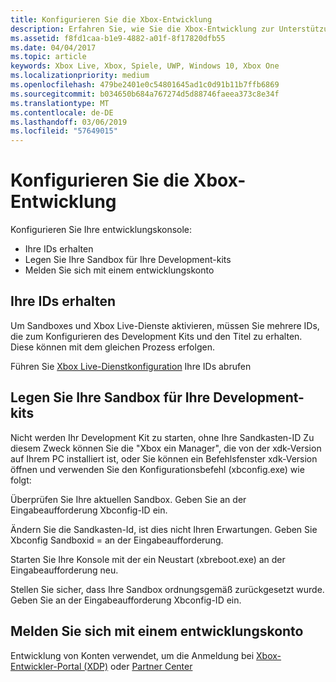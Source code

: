 ```yaml
---
title: Konfigurieren Sie die Xbox-Entwicklung
description: Erfahren Sie, wie Sie die Xbox-Entwicklung zur Unterstützung von Xbox Live-Entwicklung zu konfigurieren.
ms.assetid: f8fd1caa-b1e9-4882-a01f-8f17820dfb55
ms.date: 04/04/2017
ms.topic: article
keywords: Xbox Live, Xbox, Spiele, UWP, Windows 10, Xbox One
ms.localizationpriority: medium
ms.openlocfilehash: 479be2401e0c54801645ad1c0d91b11b7ffb6869
ms.sourcegitcommit: b034650b684a767274d5d88746faeea373c8e34f
ms.translationtype: MT
ms.contentlocale: de-DE
ms.lasthandoff: 03/06/2019
ms.locfileid: "57649015"
---
```

# <a name="configure-your-xbox-development-console"></a>Konfigurieren Sie die Xbox-Entwicklung

Konfigurieren Sie Ihre entwicklungskonsole:
- Ihre IDs erhalten
- Legen Sie Ihre Sandbox für Ihre Development-kits
- Melden Sie sich mit einem entwicklungskonto

## <a name="get-your-ids"></a>Ihre IDs erhalten
Um Sandboxes und Xbox Live-Dienste aktivieren, müssen Sie mehrere IDs, die zum Konfigurieren des Development Kits und den Titel zu erhalten. Diese können mit dem gleichen Prozess erfolgen.

Führen Sie [Xbox Live-Dienstkonfiguration](../xbox-live-service-configuration.md) Ihre IDs abrufen

## <a name="set-your-sandbox-on-your-development-kits"></a>Legen Sie Ihre Sandbox für Ihre Development-kits
Nicht werden Ihr Development Kit zu starten, ohne Ihre Sandkasten-ID Zu diesem Zweck können Sie die "Xbox ein Manager", die von der xdk-Version auf Ihrem PC installiert ist, oder Sie können ein Befehlsfenster xdk-Version öffnen und verwenden Sie den Konfigurationsbefehl (xbconfig.exe) wie folgt:

Überprüfen Sie Ihre aktuellen Sandbox. Geben Sie an der Eingabeaufforderung Xbconfig-ID ein.

Ändern Sie die Sandkasten-Id, ist dies nicht Ihren Erwartungen. Geben Sie Xbconfig Sandboxid =<your sandbox id> an der Eingabeaufforderung.

Starten Sie Ihre Konsole mit der ein Neustart (xbreboot.exe) an der Eingabeaufforderung neu.

Stellen Sie sicher, dass Ihre Sandbox ordnungsgemäß zurückgesetzt wurde. Geben Sie an der Eingabeaufforderung Xbconfig-ID ein.

## <a name="sign-in-with-a-development-account"></a>Melden Sie sich mit einem entwicklungskonto

Entwicklung von Konten verwendet, um die Anmeldung bei [Xbox-Entwickler-Portal (XDP)](https://xdp.xboxlive.com/User/Contact/MyAccess?selectedMenu=devaccounts) oder [Partner Center](https://partner.microsoft.com/dashboard)
